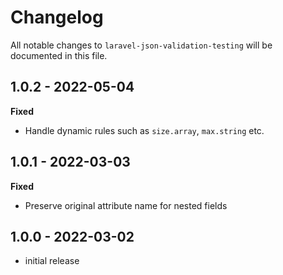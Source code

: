 # Changelog

All notable changes to `laravel-json-validation-testing` will be documented in this file.

## 1.0.2 - 2022-05-04

**Fixed**
- Handle dynamic rules such as `size.array`, `max.string` etc.

## 1.0.1 - 2022-03-03

**Fixed**
- Preserve original attribute name for nested fields

## 1.0.0 - 2022-03-02

- initial release
